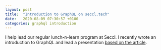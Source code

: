 ```yaml
---
layout: post
title:  "Introduction to GraphQL on seccl.tech"
date:   2020-08-09 07:30:57 +0100
categories: graphql introduction
---
```


I help lead our regular lunch-n-learn program at Seccl. I recently wrote an introduction
to GraphQL and lead a presentation [based on the article](https://seccl.tech/blog/introduction-graphql/). 